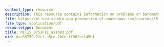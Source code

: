 ```yaml
---
content_type: resource
description: This resource contains information on problems on barometric pressure.
file: https://ol-ocw-studio-app-production.s3.amazonaws.com/courses/15-075j-statistical-thinking-and-data-analysis-fall-2011/daa357597fc1a5cd2bfeff302ec145bf_MIT15_075JF11_assn03.pdf
file_type: application/pdf
resourcetype: Document
title: MIT15_075JF11_assn03.pdf
uid: daa35759-7fc1-a5cd-2bfe-ff302ec145bf
---
```

